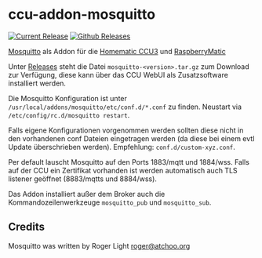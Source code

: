 # ccu-addon-mosquitto

[![Current Release](https://img.shields.io/github/release/hobbyquaker/ccu-addon-mosquitto.svg?colorB=4cc61e)](https://github.com/hobbyquaker/ccu-addon-mosquitto/releases/latest)
[![Github Releases](https://img.shields.io/github/downloads/hobbyquaker/ccu-addon-mosquitto/total.svg)](https://github.com/hobbyquaker/ccu-addon-mosquitto/releases)

[Mosquitto](https://mosquitto.org/) als Addon für die
[Homematic CCU3](https://www.eq-3.de/produkte/homematic/zentralen-und-gateways/smart-home-zentrale-ccu3.html) und 
[RaspberryMatic](https://github.com/jens-maus/RaspberryMatic)

Unter [Releases](https://github.com/hobbyquaker/ccu-addon-mosquitto/releases) steht die Datei 
`mosquitto-<version>.tar.gz` zum Download zur Verfügung, diese kann über das CCU WebUI als Zusatzsoftware installiert
werden.

Die Mosquitto Konfiguration ist unter `/usr/local/addons/mosquitto/etc/conf.d/*.conf` zu finden.
Neustart via `/etc/config/rc.d/mosquitto restart`.

Falls eigene Konfigurationen vorgenommen werden sollten diese nicht in den vorhandenen conf Dateien eingetragen werden
(da diese bei einem evtl Update überschrieben werden). Empfehlung: `conf.d/custom-xyz.conf`.

Per default lauscht Mosquitto auf den Ports 1883/mqtt und 1884/wss. Falls auf der CCU ein Zertifikat vorhanden ist 
werden automatisch auch TLS listener geöffnet (8883/mqtts und 8884/wss).

Das Addon installiert außer dem Broker auch die Kommandozeilenwerkzeuge `mosquitto_pub` und `mosquitto_sub`.


## Credits

Mosquitto was written by Roger Light <roger@atchoo.org>
